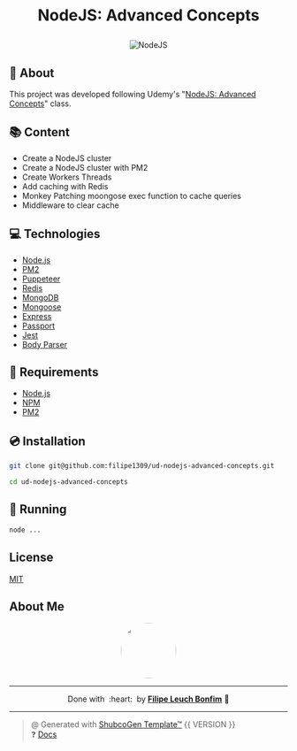 
# <p align="center">NodeJS: Advanced Concepts</p>

<p align="center">
    <img src="https://img.shields.io/badge/nodejs-15.0-green" alt="NodeJS"/>
</p>

## 💬 About

This project was developed following Udemy's "[NodeJS: Advanced Concepts](https://www.udemy.com/course/advanced-node-for-developers)" class.

## :books: Content

- Create a NodeJS cluster
- Create a NodeJS cluster with PM2
- Create Workers Threads
- Add caching with Redis
- Monkey Patching moongose exec function to cache queries
- Middleware to clear cache

## :computer: Technologies

- [Node.js](https://nodejs.org/en/)
- [PM2](https://pm2.keymetrics.io/)
- [Puppeteer](https://pptr.dev/)
- [Redis](https://redis.io/)
- [MongoDB](https://www.mongodb.com/)
- [Mongoose](https://mongoosejs.com/)
- [Express](https://expressjs.com/)
- [Passport](http://www.passportjs.org/)
- [Jest](https://jestjs.io/)
- [Body Parser](https://www.npmjs.com/package/body-parser)

## :scroll: Requirements

- [Node.js](https://nodejs.org/en/)
- [NPM](https://www.npmjs.com/)
- [PM2](https://pm2.keymetrics.io/)

## :cd: Installation

```sh
git clone git@github.com:filipe1309/ud-nodejs-advanced-concepts.git
```

```sh
cd ud-nodejs-advanced-concepts
```

## :runner: Running

```sh
node ...
```

<!-- ## :white_check_mark: Tests

After up the container:

```sh
docker-compose exec -t {{ CONTAINER_SERVICE_NAME }} ./vendor/bin/phpunit
```

## Contributing

Pull requests are welcome. For major changes, please open an issue first to discuss what you would like to change.

Please make sure to update tests as appropriate. -->

## License

[MIT](https://choosealicense.com/licenses/mit/)

## About Me

<p align="center">
    <a style="font-weight: bold" href="https://github.com/filipe1309/">
    <img style="border-radius:50%" width="100px; "src="https://github.com/filipe1309.png"/>
    </a>
</p>

---

<p align="center">
    Done with&nbsp;&nbsp;:heart:&nbsp;&nbsp;by <a style="font-weight: bold" href="https://github.com/filipe1309/">Filipe Leuch Bonfim</a> 🖖
</p>

---

> @ Generated with [ShubcoGen Template™](https://github.com/filipe1309/shubcogen-template) {{ VERSION }}  
> ❓ [Docs](./.shub/README.md)
